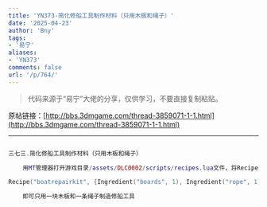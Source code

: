 ```yaml
---
title: 'YN373-简化修船工具制作材料（只用木板和绳子）'
date: '2025-04-23'
author: 'Bny'
tags:
- '易宁'
aliases:
- 'YN373'
comments: false
url: '/p/764/'
---
```


> 代码来源于“易宁”大佬的分享，仅供学习，不要直接复制粘贴。

原帖链接：[http://bbs.3dmgame.com/thread-3859071-1-1.html](http://bbs.3dmgame.com/thread-3859071-1-1.html)

---

```lua  

三七三.简化修船工具制作材料（只用木板和绳子）

	用MT管理器打开游戏目录/assets/DLC0002/scripts/recipes.lua文件，将Recipe("boatrepairkit", {Ingredient("boards", 2), Ingredient("stinger", 2), Ingredient("rope", 2)}, RECIPETABS.NAUTICAL, TECH.SCIENCE_ONE, RECIPE_GAME_TYPE.SHIPWRECKED)替换为以下内容：

Recipe("boatrepairkit", {Ingredient("boards", 1), Ingredient("rope", 1)}, RECIPETABS.NAUTICAL, TECH.SCIENCE_ONE, RECIPE_GAME_TYPE.SHIPWRECKED)

	即可只用一块木板和一条绳子制造修船工具

```  

